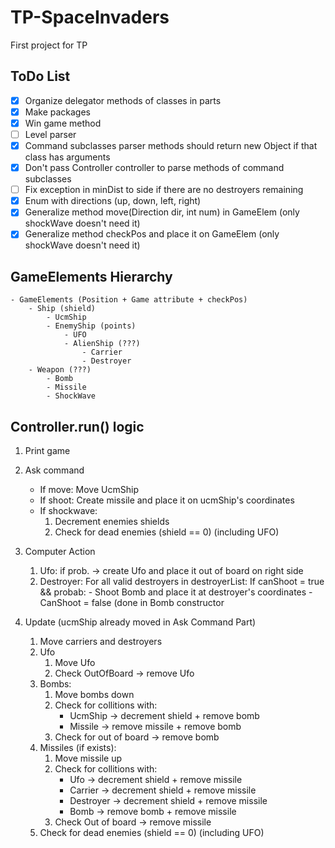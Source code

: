 # TP-SpaceInvaders
First project for TP

## ToDo List

- [x] Organize delegator methods of classes in parts
- [x] Make packages
- [x] Win game method
- [ ] Level parser
- [x] Command subclasses parser methods should return new Object if that class has arguments 
- [x] Don't pass Controller controller to parse methods of command subclasses
- [ ] Fix exception in minDist to side if there are no destroyers remaining
- [x] Enum with directions (up, down, left, right)
- [x] Generalize method move(Direction dir, int num) in GameElem (only shockWave doesn't need it)
- [x] Generalize method checkPos and place it on GameElem (only shockWave doesn't need it)

## GameElements Hierarchy

	- GameElements (Position + Game attribute + checkPos)
		- Ship (shield)
			- UcmShip
			- EnemyShip (points)
				- UFO
				- AlienShip (???)
					- Carrier 
					- Destroyer
		- Weapon (???)
			- Bomb
			- Missile
			- ShockWave

## Controller.run() logic

1. Print game

2. Ask command

	- If move: Move UcmShip
	- If shoot: Create missile and place it on ucmShip's coordinates
	- If shockwave:	 
		1. Decrement enemies shields 
		2. Check for dead enemies (shield == 0) (including UFO)

3. Computer Action

	1. Ufo: if prob. -> create Ufo and place it out of board on right side
	2. Destroyer: For all valid destroyers in destroyerList:
		If canShoot = true && probab:
			- Shoot Bomb and place it at destroyer's coordinates
			- CanShoot = false (done in Bomb constructor
			
4. Update (ucmShip already moved in Ask Command Part)

	1. Move carriers and destroyers
	2. Ufo
		1. Move Ufo
		2. Check OutOfBoard -> remove Ufo
	3. Bombs:
		1. Move bombs down
		2. Check for collitions with:
			- UcmShip -> decrement shield + remove bomb
			- Missile -> remove missile + remove bomb
		3. Check for out of board -> remove bomb
	4. Missiles (if exists):
		1. Move missile up
		2. Check for collitions with:
			- Ufo -> decrement shield + remove missile
			- Carrier -> decrement shield + remove missile
			- Destroyer -> decrement shield + remove missile
			- Bomb -> remove bomb + remove missile
		3. Check Out of board -> remove missile
	5. Check for dead enemies (shield == 0) (including UFO)
		
